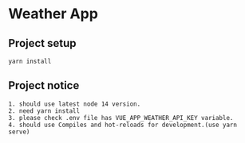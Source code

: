 # Weather App

## Project setup
```
yarn install
```

## Project notice
```
1. should use latest node 14 version.
2. need yarn install
3. please check .env file has VUE_APP_WEATHER_API_KEY variable.
4. should use Compiles and hot-reloads for development.(use yarn serve) 
```
